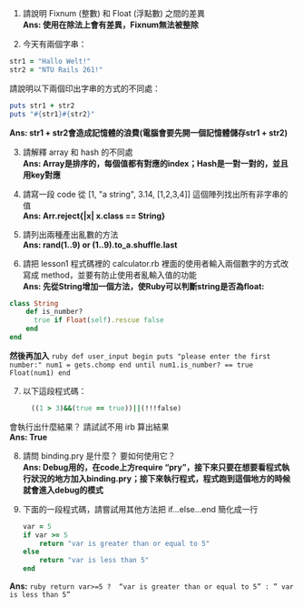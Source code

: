 1. 請說明 Fixnum (整數) 和 Float (浮點數) 之間的差異  
**Ans: 使用在除法上會有差異，Fixnum無法被整除**

2. 今天有兩個字串：
  ```ruby
  str1 = "Hallo Welt!"
  str2 = "NTU Rails 261!"
  ```
請說明以下兩個印出字串的方式的不同處：
  ```ruby
  puts str1 + str2
  puts "#{str1}#{str2}"
  ```
**Ans: str1 + str2會造成記憶體的浪費(電腦會要先開一個記憶體儲存str1 + str2)**

3. 請解釋 array 和 hash 的不同處  
**Ans: Array是排序的，每個值都有對應的index；Hash是一對一對的，並且用key對應**

4. 請寫一段 code 從 [1, "a string", 3.14, [1,2,3,4]] 這個陣列找出所有非字串的值  
**Ans: Arr.reject{|x| x.class == String}**

5. 請列出兩種產出亂數的方法  
**Ans: rand(1..9) or (1..9).to_a.shuffle.last**

6. 請把 lesson1 程式碼裡的 calculator.rb 裡面的使用者輸入兩個數字的方式改寫成 method，並要有防止使用者亂輸入值的功能  
**Ans: 先從String增加一個方法，使Ruby可以判斷string是否為float:**
  ```ruby
  class String
	  def is_number?
		true if Float(self).rescue false
	  end
  end
  ```
**然後再加入**
	```ruby
	def user_input
	  begin
	    puts "please enter the first number:"
	    num1 = gets.chomp
	  end until num1.is_number? == true
	  Float(num1)
	end
	```

7. 以下這段程式碼：
	```ruby
	  ((1 > 3)&&(true == true))||(!!!false)
	```
  會執行出什麼結果？ 請試試不用 irb 算出結果  
**Ans: True**

8. 請問 binding.pry 是什麼？ 要如何使用它？  
**Ans: Debug用的，在code上方require “pry”，接下來只要在想要看程式執行狀況的地方加入binding.pry；接下來執行程式，程式跑到這個地方的時候就會進入debug的模式**

9. 下面的一段程式碼，請嘗試用其他方法把 if...else...end 簡化成一行
	```ruby
	var = 5
	if var >= 5
		return "var is greater than or equal to 5"
	else
		return "var is less than 5"
	end
	```
**Ans:**
	```ruby
	return var>=5 ?  “var is greater than or equal to 5” : ” var is less than 5”
	```
